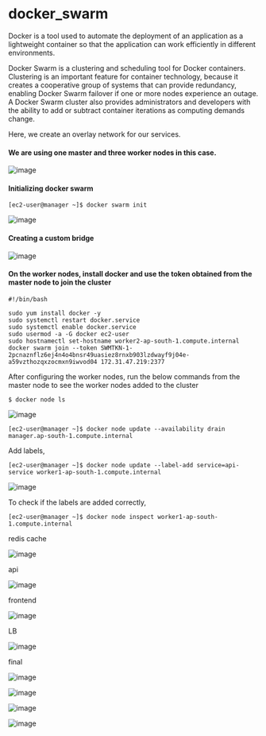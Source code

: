 # docker_swarm


Docker is a tool used to automate the deployment of an application as a lightweight container so that the application can work efficiently in different environments.

Docker Swarm is a clustering and scheduling tool for Docker containers. 
Clustering is an important feature for container technology, because it creates a cooperative group of systems that can provide redundancy, enabling Docker Swarm failover if one or more nodes experience an outage. A Docker Swarm cluster also provides administrators and developers with the ability to add or subtract container iterations as computing demands change.

Here, we create an overlay network for our services. 

#### We are using one master and three worker nodes in this case.  

![image](https://user-images.githubusercontent.com/120683482/216436604-81ba1697-a144-42dc-a855-60ad1fa3ede3.png)

#### Initializing docker swarm
```
[ec2-user@manager ~]$ docker swarm init
```
![image](https://user-images.githubusercontent.com/120683482/216430526-74929358-a540-4795-852d-25ea7fb3bf6b.png)


#### Creating a custom bridge


![image](https://user-images.githubusercontent.com/120683482/216434371-8f00ad94-aca2-4ade-a128-4ed49716c0c6.png)

#### On the worker nodes, install docker and use the token obtained from the master node to join the cluster 
```
#!/bin/bash

sudo yum install docker -y
sudo systemctl restart docker.service
sudo systemctl enable docker.service
sudo usermod -a -G docker ec2-user
sudo hostnamectl set-hostname worker2-ap-south-1.compute.internal
docker swarm join --token SWMTKN-1-2pcnaznflz6ej4n4o4bnsr49uasiez8rnxb903lzdwayf9j04e-a59vzthozqxzocmxn9iwvod04 172.31.47.219:2377
```

After configuring the worker nodes, run the below commands from the master node to see the worker nodes added to the cluster
```
$ docker node ls
```

![image](https://user-images.githubusercontent.com/120683482/216430620-a681e073-4c11-4aa4-baf3-4ef8dcc6f4fb.png)

```
[ec2-user@manager ~]$ docker node update --availability drain manager.ap-south-1.compute.internal
```

Add labels,
```
[ec2-user@manager ~]$ docker node update --label-add service=api-service worker1-ap-south-1.compute.internal
```
![image](https://user-images.githubusercontent.com/120683482/216431118-13cffc5d-7f7a-4a28-86d4-ef3b658f6673.png)


To check if the labels are added correctly,
```
[ec2-user@manager ~]$ docker node inspect worker1-ap-south-1.compute.internal
```

redis cache

![image](https://user-images.githubusercontent.com/120683482/216431584-e444ecd2-624f-4179-ad69-576aeb64d5c0.png)


api

![image](https://user-images.githubusercontent.com/120683482/216434654-b474b76f-6ec3-4dc0-9239-3f5f65fc2f36.png)



frontend

![image](https://user-images.githubusercontent.com/120683482/216434809-abc6dd94-ed7f-450b-b1e5-4474d0d80297.png)


LB

![image](https://user-images.githubusercontent.com/120683482/216436117-c53fa739-8d27-41f7-a3f0-518fe63d2c06.png)


final

![image](https://user-images.githubusercontent.com/120683482/216434953-d77f84b7-457d-46d6-89db-86d258dc0de2.png)



![image](https://user-images.githubusercontent.com/120683482/216435055-35b892cb-08a2-4a64-90fa-34eca7433840.png)



![image](https://user-images.githubusercontent.com/120683482/216435562-90d55d43-1f02-4760-a2a0-c68644e298c7.png)


![image](https://user-images.githubusercontent.com/120683482/216435730-1242fb27-8db5-4ad9-ae76-bae59f9a62de.png)

